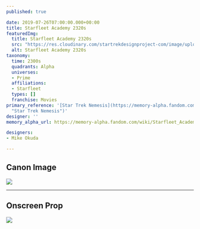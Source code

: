 ```yaml
---
published: true

date: 2019-07-26T07:00:00.000+00:00
title: Starfleet Academy 2320s
featuredImg:
  title: Starfleet Academy 2320s
  src: "https://res.cloudinary.com/startrekdesignproject-com/image/upload/v1564177763/StarfleetAcademy2320s.png"
  alt: Starfleet Academy 2320s
taxonomy:
  time: 2300s
  quadrants: Alpha
  universes:
  - Prime
  affiliations:
  - Starfleet
  types: []
  franchise: Movies
primary_reference: '[Star Trek Nemesis](https://memory-alpha.fandom.com/wiki/Star_Trek_Nemesis
  "Star Trek Nemesis")'
designer: ''
memory_alpha_url: https://memory-alpha.fandom.com/wiki/Starfleet_Academy

designers:
- Mike Okuda

---
```

## Canon Image

![](https://res.cloudinary.com/startrekdesignproject-com/image/upload/v1564177763/StarfleetAcademy2320s1.jpg)

___
## Onscreen Prop

![](https://res.cloudinary.com/startrekdesignproject-com/image/upload/v1564177763/StarfleetAcademy2320s_Prop.jpg)